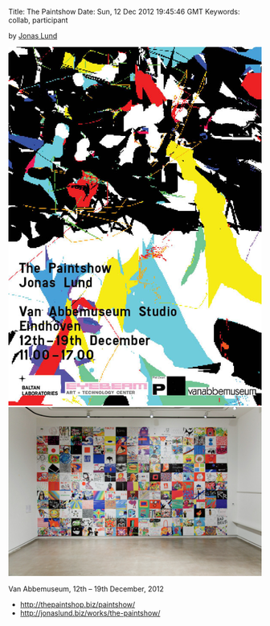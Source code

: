 Title: The Paintshow
Date: Sun, 12 Dec 2012 19:45:46 GMT
Keywords: collab, participant

by [Jonas Lund](http://jonaslund.biz)


![](the-paintshow/paintshow.jpg)
![](the-paintshow/paintshow1.jpg)

<span class="fontawesome-map-marker"></span> Van Abbemuseum, 12th – 19th December, 2012

* http://thepaintshop.biz/paintshow/
* http://jonaslund.biz/works/the-paintshow/